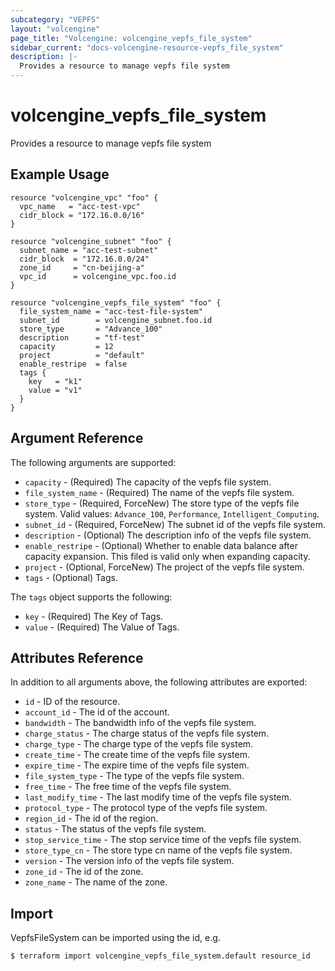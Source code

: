 ```yaml
---
subcategory: "VEPFS"
layout: "volcengine"
page_title: "Volcengine: volcengine_vepfs_file_system"
sidebar_current: "docs-volcengine-resource-vepfs_file_system"
description: |-
  Provides a resource to manage vepfs file system
---
```

# volcengine_vepfs_file_system
Provides a resource to manage vepfs file system
## Example Usage
```hcl
resource "volcengine_vpc" "foo" {
  vpc_name   = "acc-test-vpc"
  cidr_block = "172.16.0.0/16"
}

resource "volcengine_subnet" "foo" {
  subnet_name = "acc-test-subnet"
  cidr_block  = "172.16.0.0/24"
  zone_id     = "cn-beijing-a"
  vpc_id      = volcengine_vpc.foo.id
}

resource "volcengine_vepfs_file_system" "foo" {
  file_system_name = "acc-test-file-system"
  subnet_id        = volcengine_subnet.foo.id
  store_type       = "Advance_100"
  description      = "tf-test"
  capacity         = 12
  project          = "default"
  enable_restripe  = false
  tags {
    key   = "k1"
    value = "v1"
  }
}
```
## Argument Reference
The following arguments are supported:
* `capacity` - (Required) The capacity of the vepfs file system.
* `file_system_name` - (Required) The name of the vepfs file system.
* `store_type` - (Required, ForceNew) The store type of the vepfs file system. Valid values: `Advance_100`, `Performance`, `Intelligent_Computing`.
* `subnet_id` - (Required, ForceNew) The subnet id of the vepfs file system.
* `description` - (Optional) The description info of the vepfs file system.
* `enable_restripe` - (Optional) Whether to enable data balance after capacity expansion. This filed is valid only when expanding capacity.
* `project` - (Optional, ForceNew) The project of the vepfs file system.
* `tags` - (Optional) Tags.

The `tags` object supports the following:

* `key` - (Required) The Key of Tags.
* `value` - (Required) The Value of Tags.

## Attributes Reference
In addition to all arguments above, the following attributes are exported:
* `id` - ID of the resource.
* `account_id` - The id of the account.
* `bandwidth` - The bandwidth info of the vepfs file system.
* `charge_status` - The charge status of the vepfs file system.
* `charge_type` - The charge type of the vepfs file system.
* `create_time` - The create time of the vepfs file system.
* `expire_time` - The expire time of the vepfs file system.
* `file_system_type` - The type of the vepfs file system.
* `free_time` - The free time of the vepfs file system.
* `last_modify_time` - The last modify time of the vepfs file system.
* `protocol_type` - The protocol type of the vepfs file system.
* `region_id` - The id of the region.
* `status` - The status of the vepfs file system.
* `stop_service_time` - The stop service time of the vepfs file system.
* `store_type_cn` - The store type cn name of the vepfs file system.
* `version` - The version info of the vepfs file system.
* `zone_id` - The id of the zone.
* `zone_name` - The name of the zone.


## Import
VepfsFileSystem can be imported using the id, e.g.
```
$ terraform import volcengine_vepfs_file_system.default resource_id
```

